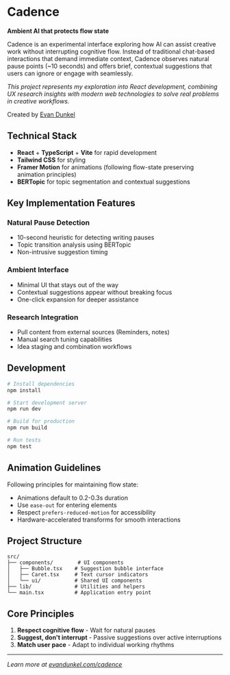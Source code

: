 # Cadence

**Ambient AI that protects flow state**

Cadence is an experimental interface exploring how AI can assist creative work without interrupting cognitive flow. Instead of traditional chat-based interactions that demand immediate context, Cadence observes natural pause points (~10 seconds) and offers brief, contextual suggestions that users can ignore or engage with seamlessly.

_This project represents my exploration into React development, combining UX research insights with modern web technologies to solve real problems in creative workflows._

Created by [Evan Dunkel](https://evandunkel.com/cadence)

## Technical Stack

- **React** + **TypeScript** + **Vite** for rapid development
- **Tailwind CSS** for styling
- **Framer Motion** for animations (following flow-state preserving animation principles)
- **BERTopic** for topic segmentation and contextual suggestions

## Key Implementation Features

### Natural Pause Detection

- 10-second heuristic for detecting writing pauses
- Topic transition analysis using BERTopic
- Non-intrusive suggestion timing

### Ambient Interface

- Minimal UI that stays out of the way
- Contextual suggestions appear without breaking focus
- One-click expansion for deeper assistance

### Research Integration

- Pull content from external sources (Reminders, notes)
- Manual search tuning capabilities
- Idea staging and combination workflows

## Development

```bash
# Install dependencies
npm install

# Start development server
npm run dev

# Build for production
npm run build

# Run tests
npm test
```

## Animation Guidelines

Following principles for maintaining flow state:

- Animations default to 0.2-0.3s duration
- Use `ease-out` for entering elements
- Respect `prefers-reduced-motion` for accessibility
- Hardware-accelerated transforms for smooth interactions

## Project Structure

```
src/
├── components/        # UI components
│   ├── Bubble.tsx    # Suggestion bubble interface
│   ├── Caret.tsx     # Text cursor indicators
│   └── ui/           # Shared UI components
├── lib/              # Utilities and helpers
└── main.tsx          # Application entry point
```

## Core Principles

1. **Respect cognitive flow** - Wait for natural pauses
2. **Suggest, don't interrupt** - Passive suggestions over active interruptions
3. **Match user pace** - Adapt to individual working rhythms

---

_Learn more at [evandunkel.com/cadence](https://evandunkel.com/cadence)_
